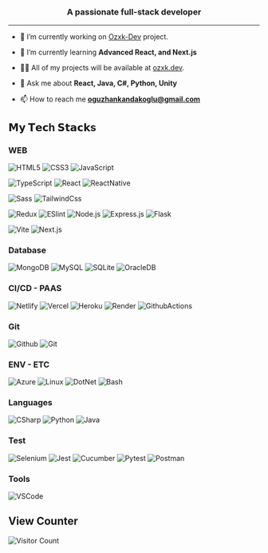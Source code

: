 <h3 align="center">A passionate full-stack developer</h3>

<hr>

- 🔭 I’m currently working on [Ozxk-Dev](https://ozxk.dev) project.

- 🌱 I’m currently learning **Advanced React, and Next.js**

- 👨‍💻 All of my projects will be available at [ozxk.dev](ozxk.dev).

- 💬 Ask me about **React, Java, C#, Python, Unity**

- 📫 How to reach me **oguzhankandakoglu@gmail.com**


## 𝗠𝘆 𝗧𝗲𝗰h 𝗦𝘁𝗮𝗰𝗸s

### WEB
![HTML5](https://img.shields.io/badge/-HTML5-%23E44D27?style=flat-square&logo=html5&logoColor=ffffff)
![CSS3](https://img.shields.io/badge/-CSS3-%231572B6?style=flat-square&logo=css3)
![JavaScript](https://img.shields.io/badge/-JavaScript-%23F7DF1C?style=flat-square&logo=javascript&logoColor=000000&labelColor=%23F7DF1C&color=%23FFCE5A)

![TypeScript](https://img.shields.io/badge/-TypeScript-007ACC?style=flat-square&logo=typescript&logoColor=white)
![React](https://img.shields.io/badge/-React-%23282C34?style=flat-square&logo=react)
![ReactNative](https://img.shields.io/badge/-React%20Native-%2320232a?style=flat-square&logo=react&logoColor=61dbfb)

![Sass](https://img.shields.io/badge/-Sass-%23CC6699?style=flat-square&logo=sass&logoColor=ffffff)
![TailwindCss](https://img.shields.io/badge/-TailwindCss-%231a202c?style=flat-square&logo=tailwind-css)

![Redux](https://img.shields.io/badge/-Redux-%23764ABC?style=flat-square&logo=redux&logoColor=ffffff)
![ESlint](https://img.shields.io/badge/-ESLint-%234B32C3?style=flat-square&logo=eslint)
![Node.js](https://img.shields.io/badge/-Node.js-%2343853D?style=flat-square&logo=node.js&logoColor=ffffff)
![Express.js](https://img.shields.io/badge/-Express.js-%23006400?style=flat-square&logo=express&logoColor=ffffff)
![Flask](https://img.shields.io/badge/-Flask-%23000?style=flat-square&logo=flask&logoColor=ffffff)

![Vite](https://img.shields.io/badge/-Vite-%2361F7CF?style=flat-square&logo=vite&logoColor=000)
![Next.js](https://img.shields.io/badge/-Next.js-%23000000?style=flat-square&logo=next.js&logoColor=ffffff)

### Database
![MongoDB](https://img.shields.io/badge/-MongoDB-%2347A248?style=flat-square&logo=mongodb&logoColor=ffffff)
![MySQL](https://img.shields.io/badge/-MySQL-%234479A1?style=flat-square&logo=mysql&logoColor=ffffff)
![SQLite](https://img.shields.io/badge/-SQLite-%23005A9C?style=flat-square&logo=sqlite&logoColor=ffffff)
![OracleDB](https://img.shields.io/badge/-OracleDB-%23E85D00?style=flat-square&logo=oracledb&logoColor=ffffff)

### CI/CD - PAAS
![Netlify](https://img.shields.io/badge/-Netlify-%2300C7B7?style=flat-square&logo=netlify&logoColor=ffffff)
![Vercel](https://img.shields.io/badge/-Vercel-%23ffffff?style=flat-square&logo=vercel&logoColor=000000)
![Heroku](https://img.shields.io/badge/-Heroku-purple?style=flat-square&logo=heroku&logoColor=ffffff)
![Render](https://img.shields.io/badge/-Render.com-%230070BA?style=flat-square&logo=render&logoColor=ffffff.)
![GithubActions](https://img.shields.io/badge/-GitHub%20Actions-%23181717?style=flat-square&logo=github&logoColor=ffffff)

### Git
![Github](https://img.shields.io/badge/-GitHub-%23181717?style=flat-square&logo=github&logoColor=ffffff)
![Git](https://img.shields.io/badge/-Git-%23F05032?style=flat-square&logo=git&logoColor=%23ffffff)

### ENV - ETC
![Azure](https://img.shields.io/badge/-Azure-%234B83AF?style=flat-square&logo=azure&logoColor=ffffff)
![Linux](https://img.shields.io/badge/-Linux-%23FCC624?style=flat-square&logo=linux&logoColor=000)
![DotNet](https://img.shields.io/badge/-.NET-%230078D7?style=flat-square&logo=.net&logoColor=ffffff)
![Bash](https://img.shields.io/badge/-Bash-%230078D4?style=flat-square&logo=bash&logoColor=ffffff)

### Languages
![CSharp](https://img.shields.io/badge/-C%23-%23178600?style=flat-square&logo=c-sharp&logoColor=ffffff)
![Python](https://img.shields.io/badge/-Python-%2314354C?style=flat-square&logo=python&logoColor=ffffff)
![Java](https://img.shields.io/badge/-Java-%23ED8B00?style=flat-square&logo=java&logoColor=ffffff)

### Test
![Selenium](https://img.shields.io/badge/-Selenium-%232FA44F?style=flat-square&logo=selenium&logoColor=ffffff)
![Jest](https://img.shields.io/badge/-Jest-%23C21325?style=flat-square&logo=jest&logoColor=ffffff)
![Cucumber](https://img.shields.io/badge/-Cucumber-%23004880?style=flat-square&logo=cucumber&logoColor=ffffff)
![Pytest](https://img.shields.io/badge/-PyTest-%230F7017?style=flat-square&logo=pytest&logoColor=ffffff)
![Postman](https://img.shields.io/badge/-Postman-%235779A3?style=flat-square&logo=postman&logoColor)

### Tools
![VSCode](https://img.shields.io/badge/-Visual%20Studio%20Code-%23007ACC?style=flat-square&logo=visual-studio-code&logoColor=ffffff)

## View Counter
![Visitor Count](https://profile-counter.glitch.me/{Ouzx}/count.svg)
